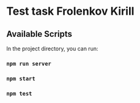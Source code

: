 # Test task Frolenkov Kirill

## Available Scripts

In the project directory, you can run:

### `npm run server`

### `npm start`
### `npm test`


